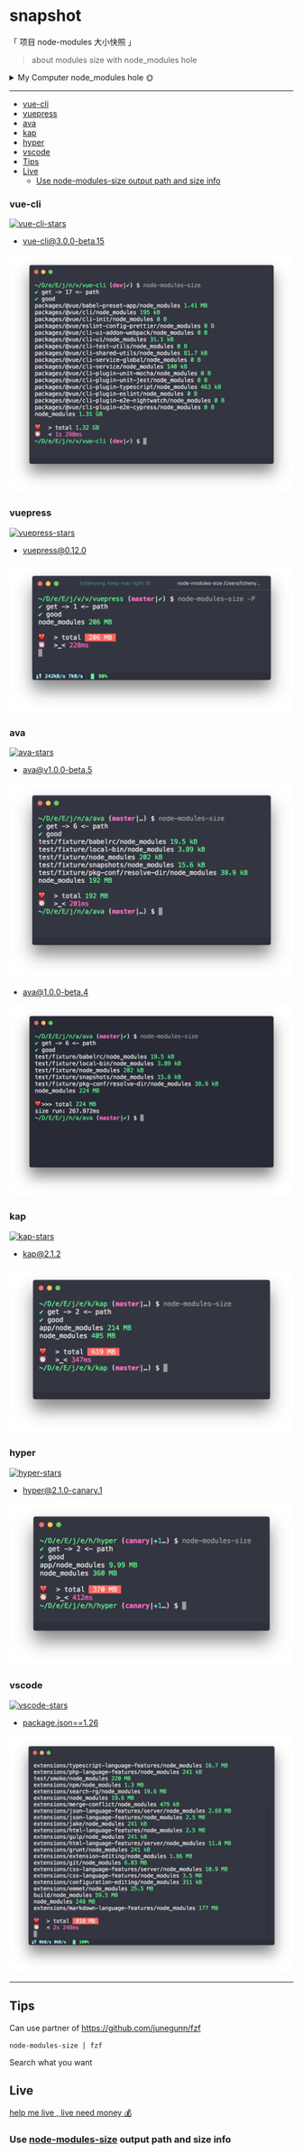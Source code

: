 # snapshot

「 项目 node-modules 大小快照 」

> about modules size with node_modules hole

<details>

<summary>
My Computer node_modules hole 🌞
</summary>

![my](./my/my-computer-18-5-31.png)

</details>

---

<!-- START doctoc generated TOC please keep comment here to allow auto update -->
<!-- DON'T EDIT THIS SECTION, INSTEAD RE-RUN doctoc TO UPDATE -->


  - [vue-cli](#vue-cli)
  - [vuepress](#vuepress)
  - [ava](#ava)
  - [kap](#kap)
  - [hyper](#hyper)
  - [vscode](#vscode)
- [Tips](#tips)
- [Live](#live)
  - [Use  node-modules-size output path and size info](#use--node-modules-size-output-path-and-size-info)

<!-- END doctoc generated TOC please keep comment here to allow auto update -->


### vue-cli 

[![vue-cli-stars]][vue-cli]

[vue-cli-stars]: https://img.shields.io/github/stars/vuejs/vue-cli.svg
[vue-cli]: https://github.com/vuejs/vue-cli

- [vue-cli@3.0.0-beta.15](https://github.com/vuejs/vue-cli/tree/v3.0.0-beta.15)

![vue-cli@3.0.0-beta.15](./vue-cli/vue-cli@3.0.0-beta.15.png)



### vuepress 

[![vuepress-stars]][vuepress]

[vuepress-stars]: https://img.shields.io/github/stars/vuejs/vuepress.svg
[vuepress]: https://github.com/vuejs/vuepress

- [vuepress@0.12.0](https://github.com/vuejs/vuepress/tree/v0.12.0)

![vuepress@0.12.0](./vuepress/vuepress@0.12.0.png)


### ava 

[![ava-stars]][ava]

[ava-stars]: https://img.shields.io/github/stars/avajs/ava.svg
[ava]: https://github.com/avajs/ava

- [ava@v1.0.0-beta.5](https://github.com/avajs/ava/tree/v1.0.0-beta.5)

![ava@1.0.0-beta.5](./ava/ava@1.0.0-beta.5.png)

- [ava@1.0.0-beta.4](https://github.com/avajs/ava/tree/v1.0.0-beta.4)

![ava@1.0.0-beta.4](./ava/ava@1.0.0-beta.4.png)


### kap 

[![kap-stars]][kap]

[kap-stars]: https://img.shields.io/github/stars/wulkano/kap.svg
[kap]: https://github.com/wulkano/kap

- [kap@2.1.2](https://github.com/wulkano/kap/tree/v2.1.2)

![kap@2.1.2](./kap/kap@2.1.2.png)

### hyper 

[![hyper-stars]][hyper]

[hyper-stars]: https://img.shields.io/github/stars/zeit/hyper.svg
[hyper]: https://github.com/zeit/hyper

- [hyper@2.1.0-canary.1](https://github.com/zeit/hyper/tree/2.1.0-canary.1)

![hyper@2.1.0-canary.1](./hyper/hyper@2.1.0-canary.1.png)

### vscode 

[![vscode-stars]][vscode]

[vscode-stars]: https://img.shields.io/github/stars/Microsoft/vscode.svg
[vscode]: https://github.com/Microsoft/vscode

- [package.json==1.26](https://github.com/Microsoft/vscode/tree/fd4bf73a031cbe1135e7cde3b3386627a92fe601)

![package.json==1.26](./vscode/vscode@1.26.png)


---

## Tips 

Can use partner of https://github.com/junegunn/fzf 

```
node-modules-size | fzf
```

Search what you want

## Live

[help me live , live need money 💰](https://github.com/chinanf-boy/live-need-money)

### Use  [node-modules-size](https://github.com/chinanf-boy/node-modules-size) output path and size info